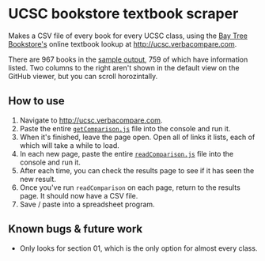 # UCSC bookstore textbook scraper

Makes a CSV file of every book for every UCSC class, using the [Bay Tree Bookstore's](http://slugstore.ucsc.edu) online textbook lookup at http://ucsc.verbacompare.com.

There are 967	books in the [sample output](sample-output.csv), 759 of which have information listed. Two columns to the right aren't shown in the default view on the GitHub viewer, but you can scroll horozintally.


## How to use

1. Navigate to http://ucsc.verbacompare.com.
1. Paste the entire [`getComparison.js`](https://raw.githubusercontent.com/pfroud/textbook-scraper/master/getComparison.js) file into the console and run it.
1. When it's finished, leave the page open. Open all of links it lists, each of which will take a while to load.
1. In each new page, paste the entire [`readComparison.js`](https://raw.githubusercontent.com/pfroud/textbook-scraper/master/readComparison.js) file into the console and run it.
1. After each time, you can check the results page to see if it has seen the new result.
1. Once you've run `readComparison` on each page, return to the results page. It should now have a CSV file.
1. Save / paste into a spreadsheet program.

## Known bugs & future work
* Only looks for section 01, which is the only option for almost every class.
